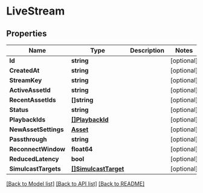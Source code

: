 # LiveStream

## Properties
Name | Type | Description | Notes
------------ | ------------- | ------------- | -------------
**Id** | **string** |  | [optional] 
**CreatedAt** | **string** |  | [optional] 
**StreamKey** | **string** |  | [optional] 
**ActiveAssetId** | **string** |  | [optional] 
**RecentAssetIds** | **[]string** |  | [optional] 
**Status** | **string** |  | [optional] 
**PlaybackIds** | [**[]PlaybackId**](PlaybackID.md) |  | [optional] 
**NewAssetSettings** | [**Asset**](Asset.md) |  | [optional] 
**Passthrough** | **string** |  | [optional] 
**ReconnectWindow** | **float64** |  | [optional] 
**ReducedLatency** | **bool** |  | [optional] 
**SimulcastTargets** | [**[]SimulcastTarget**](SimulcastTarget.md) |  | [optional] 

[[Back to Model list]](../README.md#documentation-for-models) [[Back to API list]](../README.md#documentation-for-api-endpoints) [[Back to README]](../README.md)


